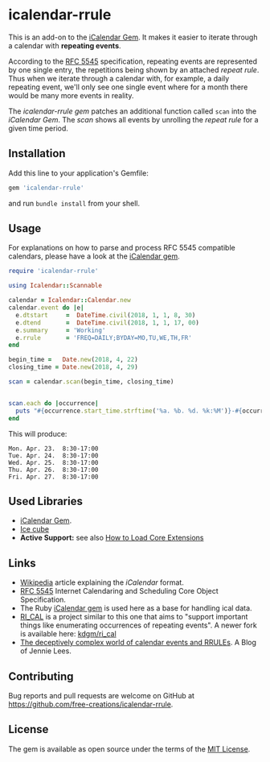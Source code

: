 # icalendar-rrule
This is an add-on to the [iCalendar Gem](https://github.com/icalendar/icalendar).
It makes it easier to iterate through a calendar with __repeating events__.

According to the [RFC 5545](https://tools.ietf.org/html/rfc5545) specification, 
repeating events are represented by one single entry, the repetitions being shown by
an attached _repeat rule_. Thus when we iterate through a calendar with, for example,
a daily repeating event, 
we'll only see one single event where for a month there would be many more events in reality.

The _icalendar-rrule gem_ patches an additional function called `scan` into the _iCalendar Gem_. 
The _scan_ shows all events by unrolling the _repeat rule_ for a 
given time period.

## Installation

Add this line to your application's Gemfile:

```ruby
gem 'icalendar-rrule'
```

and run `bundle install` from your shell.

## Usage

For explanations on how to parse and process RFC 5545 compatible calendars, please
have a look at the [iCalendar gem](http://github.com/icalendar/icalendar).

```ruby
require 'icalendar-rrule'

using Icalendar::Scannable

calendar = Icalendar::Calendar.new
calendar.event do |e|
  e.dtstart     =  DateTime.civil(2018, 1, 1, 8, 30)
  e.dtend       =  DateTime.civil(2018, 1, 1, 17, 00)
  e.summary     = 'Working'
  e.rrule       = 'FREQ=DAILY;BYDAY=MO,TU,WE,TH,FR'
end

begin_time =   Date.new(2018, 4, 22)
closing_time = Date.new(2018, 4, 29)

scan = calendar.scan(begin_time, closing_time)


scan.each do |occurrence|
  puts "#{occurrence.start_time.strftime('%a. %b. %d. %k:%M')}-#{occurrence.end_time.strftime('%k:%M')}"
end
```
This will produce:

```
Mon. Apr. 23.  8:30-17:00 
Tue. Apr. 24.  8:30-17:00 
Wed. Apr. 25.  8:30-17:00 
Thu. Apr. 26.  8:30-17:00 
Fri. Apr. 27.  8:30-17:00 
```
## Used Libraries

- [iCalendar Gem](https://github.com/icalendar/icalendar).
- [Ice cube](https://github.com/seejohnrun/ice_cube)
- **Active Support:** see also 
  [How to Load Core Extensions](http://edgeguides.rubyonrails.org/active_support_core_extensions.html#how-to-load-core-extensions)

## Links
- [Wikipedia](https://en.wikipedia.org/wiki/ICalendar) article explaining the _iCalendar_ format.
- [RFC 5545](https://tools.ietf.org/html/rfc5545) Internet 
  Calendaring and Scheduling Core Object Specification.
- The Ruby [iCalendar gem](http://github.com/icalendar/icalendar) is used here as a base for 
  handling ical data.
- [RI_CAL](https://github.com/rubyredrick/ri_cal) is a project similar 
  to this one that aims to 
  "support important things like enumerating occurrences of repeating events".
  A newer fork is available here: [kdgm/ri_cal](https://github.com/kdgm/ri_cal)
- [The deceptively complex world of calendar events and RRULEs](https://www.nylas.com/blog/calendar-events-rrules/).
  A Blog of Jennie Lees.


## Contributing

Bug reports and pull requests are welcome on GitHub at https://github.com/free-creations/icalendar-rrule.

## License

The gem is available as open source under the terms of the [MIT License](https://opensource.org/licenses/MIT).
